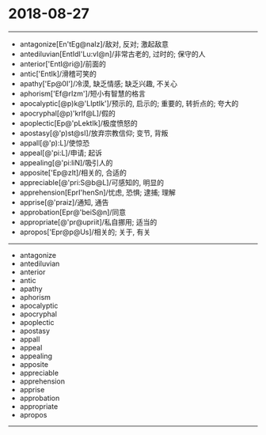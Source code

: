 # 2018-08-27

---

- antagonize[En'tEg@naIz]/敌对, 反对; 激起敌意
- antediluvian[EntIdI'Lu:vI@n]/非常古老的, 过时的; 保守的人
- anterior['EntI@ri@]/前面的
- antic['EntIk]/滑稽可笑的
- apathy['Ep@0I']/冷漠, 缺乏情感; 缺乏兴趣, 不关心
- aphorism['Ef@rIzm']/短小有智慧的格言
- apocalyptic[@p)k@'LIptIk']/预示的, 启示的; 重要的, 转折点的; 夸大的
- apocryphal[@p)'krIf@L]/假的
- apoplectic[Ep@'pLektIk]/极度愤怒的
- apostasy[@'p)st@sI]/放弃宗教信仰; 变节, 背叛
- appall[@'p):L]/使惊恐
- appeal[@'pi:L]/申请; 起诉
- appealing[@'pi:liN]/吸引人的
- apposite['Ep@zIt]/相关的, 合适的
- appreciable[@'pri:S@b@L]/可感知的, 明显的
- apprehension[EprI'henSn]/忧虑, 恐惧; 逮捕; 理解
- apprise[@'praiz]/通知, 通告
- approbation[Epr@'beiS@n]/同意
- appropriate[@'pr@upriit]/私自挪用; 适当的
- apropos['Epr@p@Us]/相关的; 关于, 有关

---

- antagonize
- antediluvian
- anterior
- antic
- apathy
- aphorism
- apocalyptic
- apocryphal
- apoplectic
- apostasy
- appall
- appeal
- appealing
- apposite
- appreciable
- apprehension
- apprise
- approbation
- appropriate
- apropos

---
